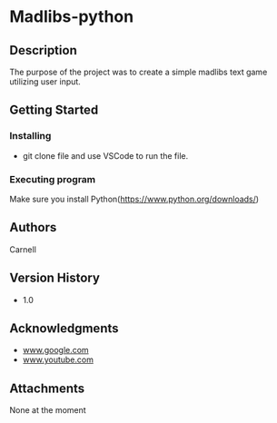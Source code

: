 # Madlibs-python

## Description

The purpose of the project was to create a simple madlibs text game utilizing user input.

## Getting Started

### Installing

* git clone file and use VSCode to run the file.

### Executing program

Make sure you install Python(https://www.python.org/downloads/)

## Authors

Carnell

## Version History

* 1.0


## Acknowledgments

* www.google.com
* www.youtube.com


## Attachments
None at the moment

